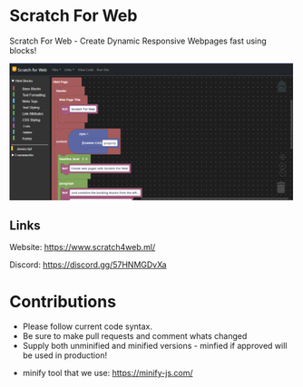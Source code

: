 # Scratch For Web
Scratch For Web - Create Dynamic Responsive Webpages fast using blocks!

<img src="meta.png" width="500" alt="Screenshot" />


## Links

Website: https://www.scratch4web.ml/

Discord: https://discord.gg/57HNMGDvXa

# Contributions
 * Please follow current code syntax.
 * Be sure to make pull requests and comment whats changed
 * Supply both unminified and minified versions  - minfied if approved will be used in production! 
  - minify tool that we use: https://minify-js.com/ 
 

